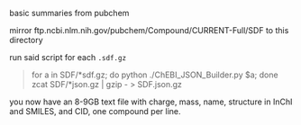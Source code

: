 basic summaries from pubchem

mirror ftp.ncbi.nlm.nih.gov/pubchem/Compound/CURRENT-Full/SDF to this directory

run said script for each `.sdf.gz`

 > for a in SDF/*sdf.gz; do python ./ChEBI_JSON_Builder.py $a; done
 > zcat SDF/*json.gz | gzip - > SDF.json.gz

you now have an 8-9GB text file with charge, mass, name, structure in InChI and SMILES, and CID, one compound per line. 

